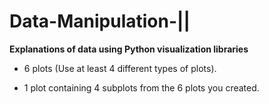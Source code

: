 # Data-Manipulation-||
**Explanations of data using Python visualization libraries**


 * 6 plots (Use at least 4 different types of plots).

 * 1 plot containing 4 subplots from the 6 plots you created.
